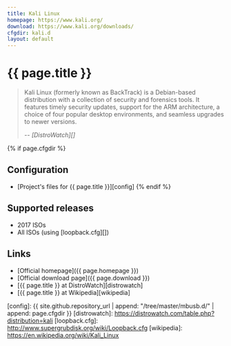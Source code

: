 ```yaml
---
title: Kali Linux
homepage: https://www.kali.org/
download: https://www.kali.org/downloads/
cfgdir: kali.d
layout: default
---
```


# {{ page.title }}

> Kali Linux (formerly known as BackTrack) is a Debian-based distribution with a
> collection of security and forensics tools. It features timely security
> updates, support for the ARM architecture, a choice of four popular desktop
> environments, and seamless upgrades to newer versions.
>
> -- <cite markdown="1">[DistroWatch][]</cite>


{% if page.cfgdir %}
## Configuration

- [Project's files for {{ page.title }}][config]
{% endif %}


## Supported releases

- 2017 ISOs
- All ISOs (using [loopback.cfg][])


## Links

- [Official homepage]({{ page.homepage }})
- [Official download page]({{ page.download }})
- [{{ page.title }} at DistroWatch][distrowatch]
- [{{ page.title }} at Wikipedia][wikipedia]


[config]: {{ site.github.repository_url | append: "/tree/master/mbusb.d/" | append: page.cfgdir }}
[distrowatch]: https://distrowatch.com/table.php?distribution=kali
[loopback.cfg]: http://www.supergrubdisk.org/wiki/Loopback.cfg
[wikipedia]: https://en.wikipedia.org/wiki/Kali_Linux
